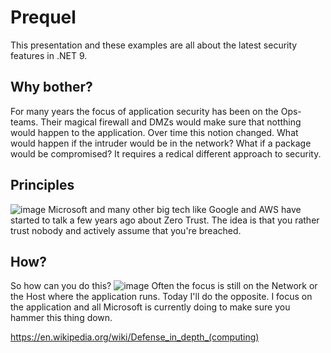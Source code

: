 # Prequel
This presentation and these examples are all about the latest security features in .NET 9.

## Why bother?
For many years the focus of application security has been on the Ops-teams. Their magical firewall and DMZs would make sure that notthing would happen to the application. Over time this notion changed. What would happen if the intruder would be in the network? What if a package would be compromised? It requires a redical different approach to security.

## Principles
![image](https://www.microsoft.com/en-us/security/blog/wp-content/uploads/2021/06/Zero-Trust-Principles.jpg)
Microsoft and many other big tech like Google and AWS have started to talk a few years ago about Zero Trust. The idea is that you rather trust nobody and actively assume that you're breached.

## How?
So how can you do this?
![image](https://upload.wikimedia.org/wikipedia/commons/thumb/4/4c/Defense_In_Depth_-_Onion_Model.svg/440px-Defense_In_Depth_-_Onion_Model.svg.png)
Often the focus is still on the Network or the Host where the application runs. Today I'll do the opposite. I focus on the application and all Microsoft is currently doing to make sure you hammer this thing down.

 https://en.wikipedia.org/wiki/Defense_in_depth_(computing)

